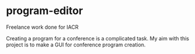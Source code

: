 # program-editor
Freelance work done for IACR

Creating a program for a conference is a complicated task. My aim with this project is to make a GUI for conference program creation.
